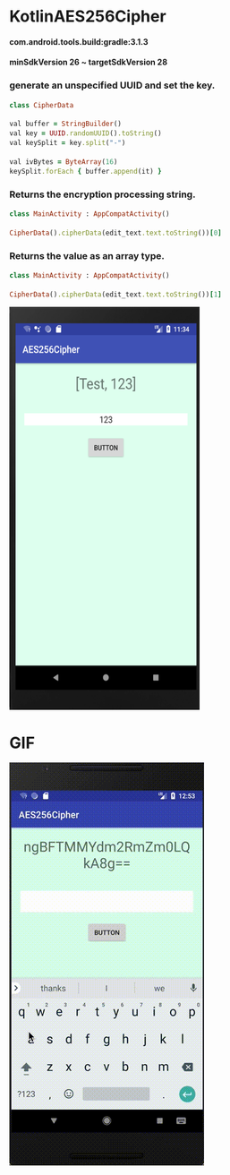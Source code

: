 # KotlinAES256Cipher

#### com.android.tools.build:gradle:3.1.3
#### minSdkVersion 26 ~ targetSdkVersion 28

### generate an unspecified UUID and set the key.
```ruby
class CipherData

val buffer = StringBuilder()
val key = UUID.randomUUID().toString()
val keySplit = key.split("-")

val ivBytes = ByteArray(16)
keySplit.forEach { buffer.append(it) }
```

### Returns the encryption processing string.
```ruby
class MainActivity : AppCompatActivity()

CipherData().cipherData(edit_text.text.toString())[0]
```

### Returns the value as an array type.

```ruby
class MainActivity : AppCompatActivity() 

CipherData().cipherData(edit_text.text.toString())[1] 
```

<img src="https://github.com/daisukenagata/KotlinAES256Cipher/blob/master/photo.png?raw=true" width="340px" height="720px">

# GIF
![](https://github.com/daisukenagata/KotlinAES256Cipher/blob/master/movie.gif?raw=true)
